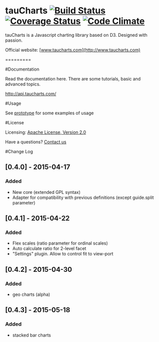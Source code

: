 tauCharts [![Build Status](https://travis-ci.org/TargetProcess/tauCharts.png?branch=master)](https://travis-ci.org/TargetProcess/tauCharts) [![Coverage Status](https://img.shields.io/coveralls/TargetProcess/tauCharts.svg)](https://coveralls.io/r/TargetProcess/tauCharts) [![Code Climate](https://codeclimate.com/github/TargetProcess/tauCharts/badges/gpa.svg)](https://codeclimate.com/github/TargetProcess/tauCharts)
=========

tauCharts is a Javascript charting library based on D3. Designed with passion.

Official website: [www.taucharts.com](http://www.taucharts.com)

=========

#Documentation

Read the documentation here. There are some tutorials, basic and advanced topics.

http://api.taucharts.com/

#Usage

See [prototype](https://github.com/TargetProcess/tauCharts/tree/master/examples) for some examples of usage

#License

Licensing: [Apache License, Version 2.0](http://www.apache.org/licenses/LICENSE-2.0)

Have a questions? [Contact us](mailto:michael@targetprocess.com)

#Change Log

## [0.4.0] - 2015-04-17
### Added
- New core (extended GPL syntax)
- Adapter for compatibility with previous definitions (except guide.split parameter)

## [0.4.1] - 2015-04-22
### Added
- Flex scales (ratio parameter for ordinal scales)
- Auto calculate ratio for 2-level facet
- "Settings" plugin. Allow to control fit to view-port

## [0.4.2] - 2015-04-30
### Added
- geo charts (alpha)

## [0.4.3] - 2015-05-18
### Added
- stacked bar charts